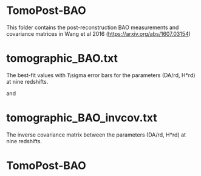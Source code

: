 # TomoPost-BAO

This folder contains the post-reconstruction BAO measurements and covariance matrices in Wang et al 2016 (https://arxiv.org/abs/1607.03154)

# tomographic_BAO.txt
The best-fit values with 1\sigma error bars for the parameters (DA/rd, H*rd) at nine redshifts.

and

# tomographic_BAO_invcov.txt

The inverse covariance matrix between the parameters (DA/rd, H*rd) at nine redshifts.

# TomoPost-BAO
